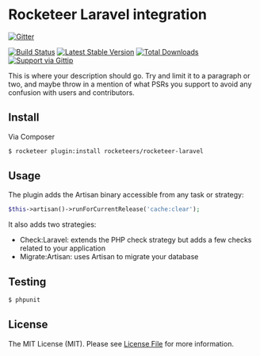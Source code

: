 # Rocketeer Laravel integration

[![Gitter](https://badges.gitter.im/Join%20Chat.svg)](https://gitter.im/rocketeers/rocketeer-laravel?utm_source=badge&utm_medium=badge&utm_campaign=pr-badge&utm_content=badge)

[![Build Status](http://img.shields.io/travis/rocketeers/rocketeer-laravel.svg?style=flat-square)](https://travis-ci.org/rocketeers/rocketeer-laravel)
[![Latest Stable Version](http://img.shields.io/packagist/v/anahkiasen/rocketeer-laravel.svg?style=flat-square)](https://packagist.org/rocketeer-laravels/anahkiasen/rocketeer-laravel)
[![Total Downloads](http://img.shields.io/packagist/dt/anahkiasen/rocketeer-laravel.svg?style=flat-square)](https://packagist.org/rocketeer-laravels/anahkiasen/rocketeer-laravel)
[![Support via Gittip](http://img.shields.io/gittip/Anahkiasen.svg?style=flat-square)](https://www.gittip.com/Anahkiasen/)

This is where your description should go. Try and limit it to a paragraph or two, and maybe throw in a mention of what
PSRs you support to avoid any confusion with users and contributors.

## Install

Via Composer

``` bash
$ rocketeer plugin:install rocketeers/rocketeer-laravel
```

## Usage

The plugin adds the Artisan binary accessible from any task or strategy:

```php
$this->artisan()->runForCurrentRelease('cache:clear');
```

It also adds two strategies:

- Check:Laravel: extends the PHP check strategy but adds a few checks related to your application
- Migrate:Artisan: uses Artisan to migrate your database

## Testing

``` bash
$ phpunit
```

## License

The MIT License (MIT). Please see [License File](LICENSE.md) for more information.
